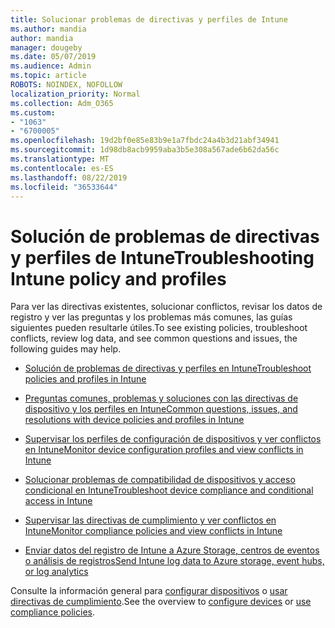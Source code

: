 ```yaml
---
title: Solucionar problemas de directivas y perfiles de Intune
ms.author: mandia
author: mandia
manager: dougeby
ms.date: 05/07/2019
ms.audience: Admin
ms.topic: article
ROBOTS: NOINDEX, NOFOLLOW
localization_priority: Normal
ms.collection: Adm_O365
ms.custom:
- "1063"
- "6700005"
ms.openlocfilehash: 19d2bf0e85e83b9e1a7fbdc24a4b3d21abf34941
ms.sourcegitcommit: 1d98db8acb9959aba3b5e308a567ade6b62da56c
ms.translationtype: MT
ms.contentlocale: es-ES
ms.lasthandoff: 08/22/2019
ms.locfileid: "36533644"
---
```

# <a name="troubleshooting-intune-policy-and-profiles"></a><span data-ttu-id="41e87-102">Solución de problemas de directivas y perfiles de Intune</span><span class="sxs-lookup"><span data-stu-id="41e87-102">Troubleshooting Intune policy and profiles</span></span>

<span data-ttu-id="41e87-103">Para ver las directivas existentes, solucionar conflictos, revisar los datos de registro y ver las preguntas y los problemas más comunes, las guías siguientes pueden resultarle útiles.</span><span class="sxs-lookup"><span data-stu-id="41e87-103">To see existing policies, troubleshoot conflicts, review log data, and see common questions and issues, the following guides may help.</span></span>

- [<span data-ttu-id="41e87-104">Solución de problemas de directivas y perfiles en Intune</span><span class="sxs-lookup"><span data-stu-id="41e87-104">Troubleshoot policies and profiles in Intune</span></span>](https://docs.microsoft.com/intune/troubleshoot-policies-in-microsoft-intune)

- [<span data-ttu-id="41e87-105">Preguntas comunes, problemas y soluciones con las directivas de dispositivo y los perfiles en Intune</span><span class="sxs-lookup"><span data-stu-id="41e87-105">Common questions, issues, and resolutions with device policies and profiles in Intune</span></span>](https://docs.microsoft.com/intune/device-profile-troubleshoot)

- [<span data-ttu-id="41e87-106">Supervisar los perfiles de configuración de dispositivos y ver conflictos en Intune</span><span class="sxs-lookup"><span data-stu-id="41e87-106">Monitor device configuration profiles and view conflicts in Intune</span></span>](https://docs.microsoft.com/intune/device-profile-monitor)

- [<span data-ttu-id="41e87-107">Solucionar problemas de compatibilidad de dispositivos y acceso condicional en Intune</span><span class="sxs-lookup"><span data-stu-id="41e87-107">Troubleshoot device compliance and conditional access in Intune</span></span>](https://docs.microsoft.com/intune/troubleshoot-conditional-access)

- [<span data-ttu-id="41e87-108">Supervisar las directivas de cumplimiento y ver conflictos en Intune</span><span class="sxs-lookup"><span data-stu-id="41e87-108">Monitor compliance policies and view conflicts in Intune</span></span>](https://docs.microsoft.com/intune/compliance-policy-monitor)

- [<span data-ttu-id="41e87-109">Enviar datos del registro de Intune a Azure Storage, centros de eventos o análisis de registros</span><span class="sxs-lookup"><span data-stu-id="41e87-109">Send Intune log data to Azure storage, event hubs, or log analytics</span></span>](https://docs.microsoft.com/intune/review-logs-using-azure-monitor)

<span data-ttu-id="41e87-110">Consulte la información general para [configurar dispositivos](https://docs.microsoft.com/intune/device-profiles) o [usar directivas de cumplimiento](https://docs.microsoft.com/intune/device-compliance-get-started).</span><span class="sxs-lookup"><span data-stu-id="41e87-110">See the overview to [configure devices](https://docs.microsoft.com/intune/device-profiles) or [use compliance policies](https://docs.microsoft.com/intune/device-compliance-get-started).</span></span>